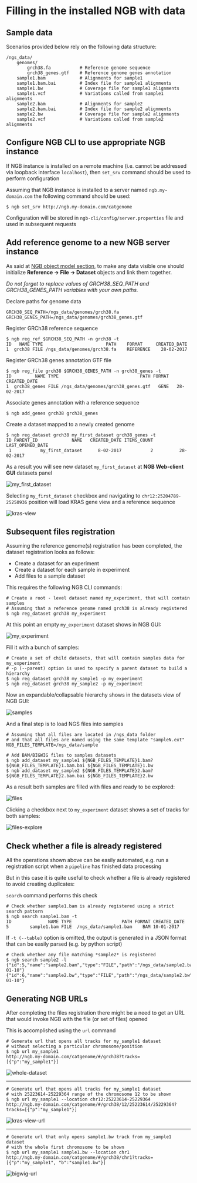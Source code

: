 # Filling in the installed NGB with data

## Sample data

Scenarios provided below rely on the following data structure:

```
/ngs_data/
    genomes/
        grch38.fa           # Reference genome sequence
        grch38_genes.gtf    # Reference genome genes annotation
    sample1.bam             # Alignments for sample1
    sample1.bam.bai         # Index file for sample1 alignments
    sample1.bw              # Coverage file for sample1 alignments
    sample1.vcf             # Variations called from sample1 alignments
    sample2.bam             # Alignments for sample2
    sample2.bam.bai         # Index file for sample2 alignments
    sample2.bw              # Coverage file for sample2 alignments
    sample2.vcf             # Variations called from sample2 alignments
```

## Configure NGB CLI to use appropriate NGB instance

If NGB instance is installed on a remote machine (i.e. cannot be addressed via loopback interface `localhost`), then `set_srv` command should be used to perform configuration

Assuming that NGB instance is installed to a server named `ngb.my-domain.com` the following command should be used:

```
$ ngb set_srv http://ngb.my-domain.com/catgenome
```

Configuration will be stored in `ngb-cli/config/server.properties` file and used in subsequent requests

## Add reference genome to a new NGB server instance 
As said at [NGB object model section](introduction.md), to make any data visible one should initialize **Reference -> File -> Dataset** objects and link them together.

*Do not forget to replace values of GRCH38_SEQ_PATH and GRCH38_GENES_PATH variables with your own paths.*

Declare paths for genome data
```
GRCH38_SEQ_PATH=/ngs_data/genomes/grch38.fa
GRCH38_GENES_PATH=/ngs_data/genomes/grch38_genes.gtf
```

Register GRCh38 reference sequence
```
$ ngb reg_ref $GRCH38_SEQ_PATH -n grch38 -t
ID   NAME TYPE                        PATH    FORMAT     CREATED_DATE
1  grch38 FILE /ngs_data/genomes/grch38.fa    REFERENCE    28-02-2017
```

Register GRCh38 genes annotation GTF file
```
$ ngb reg_file grch38 $GRCH38_GENES_PATH -n grch38_genes -t
ID         NAME TYPE                               PATH FORMAT CREATED_DATE
1  grch38_genes FILE /ngs_data/genomes/grch38_genes.gtf   GENE   28-02-2017
```

Associate genes annotation with a reference sequence
```
$ ngb add_genes grch38 grch38_genes
```

Create a dataset mapped to a newly created genome
```
$ ngb reg_dataset grch38 my_first_dataset grch38_genes -t
ID PARENT_ID             NAME   CREATED_DATE ITEMS_COUNT    LAST_OPENED_DATE
 1           my_first_dataset      8-02-2017           2          28-02-2017
```
As a result you will see new dataset `my_first_dataset` at **NGB Web-client GUI** datasets panel

![my_first_dataset](images/cli-typical-tasks-1.png)

Selecting `my_first_dataset` checkbox and navigating to `chr12:25204789-25250936` position will load KRAS gene view and a reference sequence

![kras-view](images/cli-typical-tasks-2.png)

## Subsequent files registration

Assuming the reference genome(s) registration has been completed, the dataset registration looks as follows:

* Create a dataset for an experiment
* Create a dataset for each sample in experiment
* Add files to a sample dataset

This requires the following NGB CLI commands:

```
# Create a root - level dataset named my_experiment, that will contain samples
# Assuming that a reference genome named grch38 is already registered
$ ngb reg_dataset grch38 my_experiment
```

At this point an empty `my_experiment` dataset shows in NGB GUI:

![my_experiment](images/cli-typical-tasks-3.png)

Fill it with a bunch of samples:

```
# Create a set of child datasets, that will contain samples data for my_experiment
# -p (--parent) option is used to specify a parent dataset to build a hierarchy
$ ngb reg_dataset grch38 my_sample1 -p my_experiment
$ ngb reg_dataset grch38 my_sample2 -p my_experiment
```

Now an expandable/collapsable hierarchy shows in the datasets view of NGB GUI:

![samples](images/cli-typical-tasks-4.png)

And a final step is to load NGS files into samples

```
# Assuming that all files are located in /ngs_data folder 
# and that all files are named using the same template "sampleN.ext"
NGB_FILES_TEMPLATE=/ngs_data/sample

# Add BAM/BIGWIG files to samples datasets
$ ngb add_dataset my_sample1 ${NGB_FILES_TEMPLATE}1.bam?${NGB_FILES_TEMPLATE}1.bam.bai ${NGB_FILES_TEMPLATE}1.bw
$ ngb add_dataset my_sample2 ${NGB_FILES_TEMPLATE}2.bam?${NGB_FILES_TEMPLATE}2.bam.bai ${NGB_FILES_TEMPLATE}2.bw
```

As a result both samples are filled with files and ready to be explored:

![files](images/cli-typical-tasks-5.png)

Clicking a checkbox next to `my_experiment` dataset shows a set of tracks for both samples:

![files-explore](images/cli-typical-tasks-6.png)

## Check whether a file is already registered 

All the operations shown above can be easily automated, e.g. run a registration script when a `pipeline` has finished data processing

But in this case it is quite useful to check whether a file is already registered to avoid creating duplicates:

`search` command performs this check

```
# Check whether sample1.bam is already registered using a strict search pattern
$ ngb search sample1.bam -t
ID              NAME TYPE                   PATH FORMAT CREATED_DATE
5        sample1.bam FILE  /ngs_data/sample1.bam    BAM 10-01-2017

```

If `-t (--table)` option is omitted, the output is generated in a JSON format that can be easily parsed (e.g. by python script)

```
# Check whether any file matching *sample2* is registered
$ ngb search sample2 -l
{"id":5,"name":"sample2.bam","type":"FILE","path":"/ngs_data/sample2.bam","format":"BAM","createdDate":"2017-01-10"}
{"id":6,"name":"sample2.bw","type":"FILE","path":"/ngs_data/sample2.bw","format":"BIGWIG","createdDate":"2017-01-10"}
```

## Generating NGB URLs

After completing the files registration there might be a need to get an URL that would invoke NGB with the file (or set of files) opened

This is accomplished using the `url` command

```
# Generate url that opens all tracks for my_sample1 dataset 
# without selecting a particular chromosome/position
$ ngb url my_sample1
http://ngb.my-domain.com/catgenome/#/grch38?tracks=[{"p":"my_sample1"}]
```

![whole-dataset](images/cli-typical-tasks-7.png)

---

```
# Generate url that opens all tracks for my_sample1 dataset
# with 25223614-25229364 range of the chromosome 12 to be shown
$ ngb url my_sample1 --location chr12:25223614-25229364
http://ngb.my-domain.com/catgenome/#/grch38/12/25223614/25229364?tracks=[{"p":"my_sample1"}]
```

![kras-view-url](images/cli-typical-tasks-8.png)

---

```
# Generate url that only opens sample1.bw track from my_sample1 dataset
# with the whole first chromosome to be shown
$ ngb url my_sample1 sample1.bw --location chr1
http://ngb.my-domain.com/catgenome/#/grch38/chr1?tracks=[{"p":"my_sample1", "b":"sample1.bw"}]
```

![bigwig-url](images/cli-typical-tasks-9.png)
